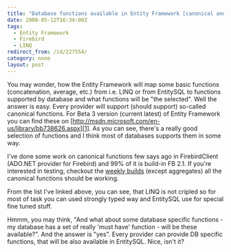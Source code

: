```yaml
---
title: "Database functions available in Entity Framework [canonical and store specific]"
date: 2008-05-12T16:34:00Z
tags:
  - Entity Framework
  - Firebird
  - LINQ
redirect_from: /id/227554/
category: none
layout: post
---
```

You may wonder, how the Entity Framework will map some basic functions (concatenation, average, etc.) from i.e. LINQ or from EntitySQL to functions supported by database and what functions will be "the selected". Well the answer is easy. Every provider will support (should support) so-called canonical functions. For Beta 3 version (current latest) of Entity Framework you can find these on [http://msdn.microsoft.com/en-us/library/bb738626.aspx][1]. As you can see, there's a really good selection of functions and I think most of databases supports them in some way.

I've done some work on canonical functions few says ago in FirebirdClient (ADO.NET provider for Firebird) and 99% of it is build-in FB 2.1. If you're interested in testing, checkout the [weekly builds][2] (except aggregates) all the canonical functions should be working.

From the list I've linked above, you can see, that LINQ is not cripled so for most of task you can used strongly typed way and EntitySQL use for special fine tuned stuff.

Hmmm, you may think, "And what about some database specific functions - my database has a set of really 'must have' function - will be these available?". And the answer is "yes". Every provider can provide DB specific functions, that will be also available in EntitySQL. Nice, isn't it?

[1]: http://msdn.microsoft.com/en-us/library/bb738626.aspx
[2]: http://netprovider.cincura.net/
